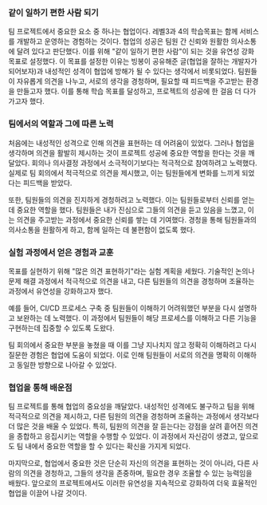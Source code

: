 ### **같이 일하기 편한 사람 되기**

팀 프로젝트에서 중요한 요소 중 하나는 협업이다. 레벨3과 4의 학습목표는 함께 서비스를 개발하고 운영하는 경험하는 것이다. 협업의 성공은 팀원 간 신뢰와 원활한 의사소통에 달려 있다고 판단했다. 이를 위해 "같이 일하기 편한 사람"이 되는 것을 유연성 강화 목표로 설정했다. 이 목표를 설정한 이유는 빙봉이 공유해준 글(협업을 잘하는 개발자가 되어보자)과 내성적인 성격이 협업에 방해가 될 수 있다는 생각에서 비롯되었다. 팀원들이 자유롭게 의견을 나누고, 서로의 생각을 경청하며, 필요할 때 피드백을 주고받는 환경을 만들고자 했다. 이를 통해 학습 목표를 달성하고, 프로젝트의 성공에 한 걸음 더 다가가고자 했다.

### **팀에서의 역할과 그에 따른 노력**

처음에는 내성적인 성격으로 인해 의견을 표현하는 데 어려움이 있었다. 그러나 협업을 생각하며 의견을 활발히 제시하는 것이 프로젝트 성공에 중요한 역할을 한다는 것을 깨달았다. 회의나 의사결정 과정에서 소극적이기보다는 적극적으로 참여하려고 노력했다. 실제로 팀 회의에서 적극적으로 의견을 제시했고, 이는 팀원들에게 변화를 느끼게 되었다는 피드백을 받았다.

또한, 팀원들의 의견을 진지하게 경청하려고 노력했다. 이는 팀원들로부터 신뢰를 얻는 데 중요한 역할을 했다. 팀원들은 내가 진심으로 그들의 의견을 듣고 있음을 느꼈고, 이는 의견을 주고받는 과정에서 중요한 신뢰를 쌓는 데 기여했다. 경청을 통해 팀원들과의 의사소통을 원활하게 하고, 함께 일하는 데 불편함이 없도록 했다.

### **실험 과정에서 얻은 경험과 교훈**

목표를 실현하기 위해 "많은 의견 표현하기"라는 실험 계획을 세웠다. 기술적인 논의나 문제 해결 과정에서 적극적으로 의견을 내고, 다른 팀원들의 의견을 경청하며 조율하는 과정에서 유연성을 강화하고자 했다.

예를 들어, CI/CD 프로세스 구축 중 팀원들이 이해하기 어려워했던 부분을 다시 설명하고 보완하는 데 노력했다. 이 과정에서 팀원들이 해당 프로세스를 이해하고 다른 기능을 구현하는데 집중할 수 있도록 도왔다.

팀 회의에서 중요한 부분을 놓쳤을 때 이를 그냥 지나치지 않고 정확히 이해하려고 다시 질문한 경험은 협업에 도움이 되었다. 이로 인해 팀원들이 서로의 의견을 명확히 이해하고 동일한 방향으로 나아갈 수 있었다.

### **협업을 통해 배운점**

팀 프로젝트를 통해 협업의 중요성을 깨달았다. 내성적인 성격에도 불구하고 팀을 위해 적극적으로 의견을 제시하고, 다른 팀원의 의견을 경청하며 조율하는 과정에서 생각보다 더 많은 것을 배울 수 있었다. 특히, 팀원의 의견을 잘 듣는다는 강점을 살려 흩어진 의견을 종합하고 응집시키는 역할을 수행할 수 있었다. 이 과정에서 자신감이 생겼고, 앞으로도 팀 내에서 중요한 역할을 할 수 있다는 확신을 가지게 되었다.

마지막으로, 협업에서 중요한 것은 단순히 자신의 의견을 표현하는 것이 아니라, 다른 사람의 의견을 경청하고, 그들의 생각을 존중하며, 필요한 경우 조율할 수 있는 능력임을 배웠다. 앞으로의 프로젝트에서도 이러한 유연성을 지속적으로 강화하여 더욱 효율적인 협업을 이끌어 나갈 것이다.
